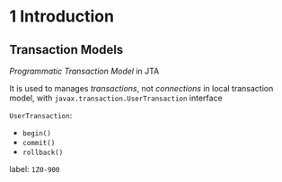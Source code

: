 # 1 Introduction
## Transaction Models
*Programmatic Transaction Model* in JTA

It is used to manages *transactions*, not *connections* in local transaction model, with `javax.transaction.UserTransaction` interface

`UserTransaction`:
* `begin()`
* `commit()`
* `rollback()`

label: `1Z0-900`
